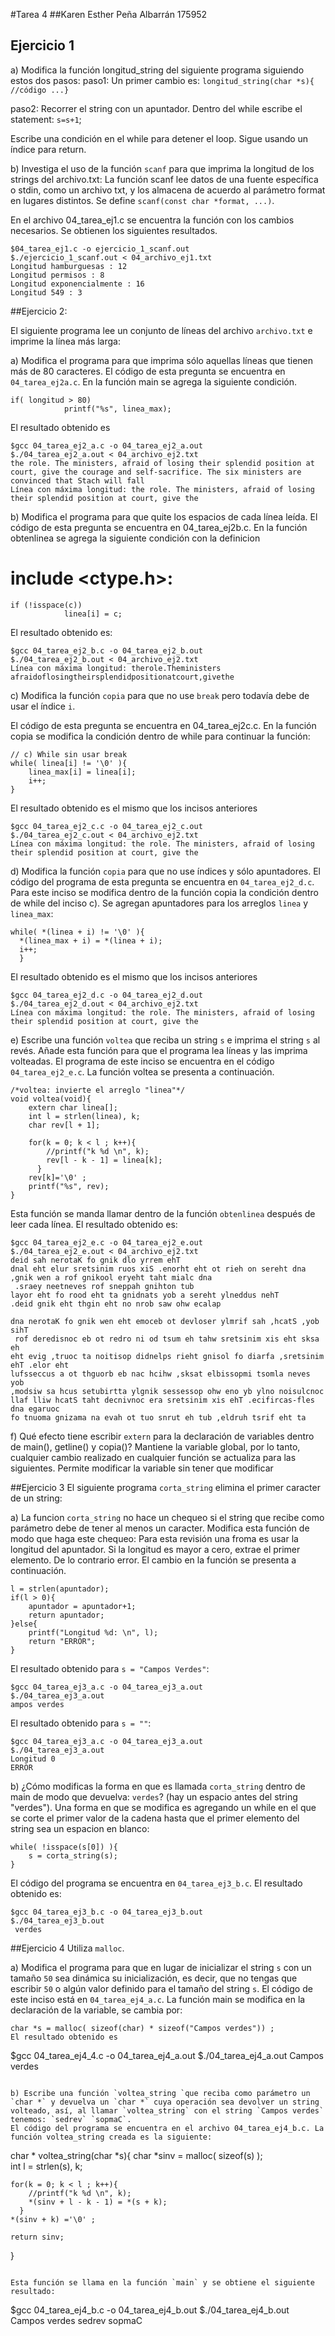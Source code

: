 #Tarea 4
##Karen Esther Peña Albarrán 175952


## Ejercicio 1

a) Modifica la función longitud_string del siguiente programa siguiendo estos dos pasos:
paso1: Un primer cambio es: `longitud_string(char *s){ //código ...}`

paso2: Recorrer el string con un apuntador. Dentro del while escribe el statement: `s=s+1`;

Escribe una condición en el while para detener el loop. Sigue usando un índice para return.

b) Investiga el uso de la función `scanf` para que imprima la longitud de los strings del archivo.txt:
La función scanf lee datos de una fuente específica o stdin, como un archivo txt, y los almacena de acuerdo al parámetro format en lugares distintos. Se define `scanf(const char *format, ...)`.

En el archivo 04_tarea_ej1.c se encuentra la función con los cambios necesarios. Se obtienen los siguientes resultados.

```
$04_tarea_ej1.c -o ejercicio_1_scanf.out 
$./ejercicio_1_scanf.out < 04_archivo_ej1.txt
Longitud hamburguesas : 12
Longitud permisos : 8
Longitud exponencialmente : 16
Longitud 549 : 3
```

##Ejercicio 2:

El siguiente programa lee un conjunto de líneas del archivo `archivo.txt` e imprime la línea más larga:

a) Modifica el programa para que imprima sólo aquellas líneas que tienen más de 80 caracteres.
El código de esta pregunta se encuentra en `04_tarea_ej2a.c`. En la función main se agrega la siguiente condición.

```
if( longitud > 80)
            printf("%s", linea_max);
```

El resultado obtenido es

```
$gcc 04_tarea_ej2_a.c -o 04_tarea_ej2_a.out 
$./04_tarea_ej2_a.out < 04_archivo_ej2.txt
the role. The ministers, afraid of losing their splendid position at court, give the courage and self-sacrifice. The six ministers are convinced that Stach will fall
Línea con máxima longitud: the role. The ministers, afraid of losing their splendid position at court, give the
```

b) Modifica el programa para que quite los espacios de cada línea leída.
El código de esta pregunta se encuentra en 04_tarea_ej2b.c. En la función obtenlinea se agrega la siguiente condición con la definicion 
# include <ctype.h>:

```
if (!isspace(c))
            linea[i] = c; 
```  
El resultado obtenido es:

```
$gcc 04_tarea_ej2_b.c -o 04_tarea_ej2_b.out 
$./04_tarea_ej2_b.out < 04_archivo_ej2.txt
Línea con máxima longitud: therole.Theministers afraidoflosingtheirsplendidpositionatcourt,givethe
```

c) Modifica la función `copia` para que no use `break` pero todavía debe de usar el índice `i`.

El código de esta pregunta se encuentra en 04_tarea_ej2c.c. En la función copia se modifica la condición dentro de while para continuar la función:

```
// c) While sin usar break
while( linea[i] != '\0' ){
    linea_max[i] = linea[i];
    i++;    
}
```

El resultado obtenido es el mismo que los incisos anteriores

```
$gcc 04_tarea_ej2_c.c -o 04_tarea_ej2_c.out 
$./04_tarea_ej2_c.out < 04_archivo_ej2.txt
Línea con máxima longitud: the role. The ministers, afraid of losing their splendid position at court, give the
```

d) Modifica la función `copia` para que no use índices y sólo apuntadores.
El código del programa de esta pregunta se encuentra en `04_tarea_ej2_d.c`. Para este inciso se modifica dentro de la función copia la condición dentro de while del inciso 
c). Se agregan apuntadores para los arreglos `linea` y `linea_max`:

```
while( *(linea + i) != '\0' ){
  *(linea_max + i) = *(linea + i);
  i++;    
  }
```

El resultado obtenido es el mismo que los incisos anteriores

```
$gcc 04_tarea_ej2_d.c -o 04_tarea_ej2_d.out 
$./04_tarea_ej2_d.out < 04_archivo_ej2.txt
Línea con máxima longitud: the role. The ministers, afraid of losing their splendid position at court, give the
```

e) Escribe una función `voltea` que reciba un string `s` e imprima el string `s` al revés. Añade esta función para que el programa lea líneas y las imprima volteadas.
El programa de este inciso se encuentra en el código `04_tarea_ej2_e.c`. La función voltea se presenta a continuación.

```
/*voltea: invierte el arreglo "linea"*/
void voltea(void){
    extern char linea[];
    int l = strlen(linea), k;
    char rev[l + 1];
    
    for(k = 0; k < l ; k++){
        //printf("k %d \n", k);
        rev[l - k - 1] = linea[k];
      }
    rev[k]='\0' ;
    printf("%s", rev);
}

```
Esta función se manda llamar dentro de la función `obtenlinea` después de leer cada línea. El resultado obtenido es:

```
$gcc 04_tarea_ej2_e.c -o 04_tarea_ej2_e.out 
$./04_tarea_ej2_e.out < 04_archivo_ej2.txt
deid sah nerotaK fo gnik dlo yrrem ehT
dnal eht elur sretsinim ruos xiS .enorht eht ot rieh on sereht dna
,gnik wen a rof gnikool eryeht taht mialc dna
 .sraey neetneves rof sneppah gnihton tub
layor eht fo rood eht ta gnidnats yob a sereht ylneddus nehT
.deid gnik eht thgin eht no nrob saw ohw ecalap

dna nerotaK fo gnik wen eht emoceb ot devloser ylmrif sah ,hcatS ,yob sihT
 rof deredisnoc eb ot redro ni od tsum eh tahw sretsinim xis eht sksa eh
eht evig ,truoc ta noitisop didnelps rieht gnisol fo diarfa ,sretsinim ehT .elor eht
lufsseccus a ot thguorb eb nac hcihw ,sksat elbissopmi tsomla neves yob
,modsiw sa hcus setubirtta ylgnik sessessop ohw eno yb ylno noisulcnoc
llaf lliw hcatS taht decnivnoc era sretsinim xis ehT .ecifircas-fles dna egaruoc
fo tnuoma gnizama na evah ot tuo snrut eh tub ,eldruh tsrif eht ta

```

f) Qué efecto tiene escribir `extern` para la declaración de variables dentro de main(), getline() y copia()?
Mantiene la variable global, por lo tanto, cualquier cambio realizado en cualquier función se actualiza para las siguientes. Permite modificar la variable sin tener que modificar

##Ejercicio 3
El siguiente programa `corta_string` elimina el primer caracter de un string:

a) La funcion `corta_string` no hace un chequeo si el string que recibe como parámetro debe de tener al menos un caracter. Modifica esta función de modo que haga este chequeo:
Para esta revisión una froma es usar la longitud del apuntador. Si la longitud es mayor a cero, extrae el primer elemento. De lo contrario error. El cambio en la función se presenta a continuación.

```
l = strlen(apuntador);
if(l > 0){
    apuntador = apuntador+1;
    return apuntador;
}else{
    printf("Longitud %d: \n", l);
    return "ERROR";
}  
```

El resultado obtenido para `s = "Campos Verdes"`:

```
$gcc 04_tarea_ej3_a.c -o 04_tarea_ej3_a.out
$./04_tarea_ej3_a.out 
ampos verdes
```
El resultado obtenido para `s = ""`:
```
$gcc 04_tarea_ej3_a.c -o 04_tarea_ej3_a.out
$./04_tarea_ej3_a.out 
Longitud 0
ERROR
```
b) ¿Cómo modificas la forma en que es llamada `corta_string` dentro de main de modo que devuelva: `verdes`? (hay un espacio antes del string "verdes").
Una forma en que se modifica es agregando un while en el que se corte el primer valor de la cadena hasta que el primer elemento del string sea un espacion en blanco:

```
while( !isspace(s[0]) ){ 
    s = corta_string(s);
}
```
El código del programa se encuentra en `04_tarea_ej3_b.c`. El resultado obtenido es:

```
$gcc 04_tarea_ej3_b.c -o 04_tarea_ej3_b.out
$./04_tarea_ej3_b.out 
 verdes
```

##Ejercicio 4
Utiliza `malloc`.

a) Modifica el programa para que en lugar de inicializar el string `s` con un tamaño `50` sea dinámica su inicialización, es decir, que no tengas que escribir `50` o algún valor definido para el tamaño del string `s`.
El código de este inciso está en `04_tarea_ej4_a.c`. La función main se modifica en la declaración de la variable, se cambia por:

```
char *s = malloc( sizeof(char) * sizeof("Campos verdes")) ;
El resultado obtenido es

```
$gcc 04_tarea_ej4_4.c -o 04_tarea_ej4_a.out
$./04_tarea_ej4_a.out 
Campos verdes
```

b) Escribe una función `voltea_string `que reciba como parámetro un `char *` y devuelva un `char *` cuya operación sea devolver un string volteado, así, al llamar `voltea_string` con el string `Campos verdes` tenemos: `sedrev` `sopmaC`.
El código del programa se encuentra en el archivo 04_tarea_ej4_b.c. La función voltea_string creada es la siguiente:

```
char * voltea_string(char *s){
    char *sinv = malloc( sizeof(s) );    
    int l = strlen(s), k;
    
    for(k = 0; k < l ; k++){
        //printf("k %d \n", k);
        *(sinv + l - k - 1) = *(s + k);
      }
    *(sinv + k) ='\0' ;
    
    return sinv;
}
```

Esta función se llama en la función `main` y se obtiene el siguiente resultado:

```
$gcc 04_tarea_ej4_b.c -o 04_tarea_ej4_b.out
$./04_tarea_ej4_b.out 
Campos verdes
sedrev sopmaC
```